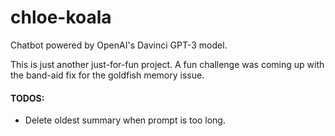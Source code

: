 # chloe-koala
Chatbot powered by OpenAI's Davinci GPT-3 model.

This is just another just-for-fun project. A fun challenge was coming up with the band-aid fix for the goldfish memory issue.

#### TODOS:
- Delete oldest summary when prompt is too long.
